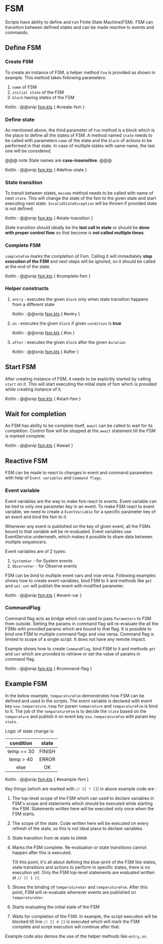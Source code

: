 # FSM

Scripts have ability to define and run Finite State Machine(FSM). FSM can transition between defined states and can be made 
reactive to events and commands.

## Define FSM

### Create FSM

To create an instance of FSM, a helper method `Fsm` is provided as shown in example. This method takes following parameters:

1. `name` of FSM
2. `initial state` of the FSM
3. `block` having states of the FSM

Kotlin
:   @@snip [fsm.kts](../../../../../examples/src/main/kotlin/esw/ocs/scripts/examples/paradox/fsm.kts) { #create-fsm }  

### Define state

As mentioned above, the third parameter of `Fsm` method is a block which is the place to define all the states of FSM. A method named `state` needs
 to be called with parameters `name` of the state and the `block` of actions to be performed in that state.
In case of multiple states with same name, the last one will be considered.   

@@@ note
State names are **case-insensitive**.
@@@

Kotlin
:   @@snip [fsm.kts](../../../../../examples/src/main/kotlin/esw/ocs/scripts/examples/paradox/fsm.kts) { #define-state }

### State transition

To transit between states, `become` method needs to be called with name of next `state`. This will change the state of the fsm to the given state 
and start executing next state. `InvalidStateException` will be thrown if provided state is not defined.

Kotlin
:   @@snip [fsm.kts](../../../../../examples/src/main/kotlin/esw/ocs/scripts/examples/paradox/fsm.kts) { #state-transition }

State transition should ideally be the **last call in state** or should be **done with proper control flow** so that become is **not called multiple times**.

### Complete FSM

`completeFsm` marks the completion of Fsm. Calling it will immediately **stop execution of the FSM** and next steps will be ignored, so it should be called at
the end of the state.    

Kotlin
:   @@snip [fsm.kts](../../../../../examples/src/main/kotlin/esw/ocs/scripts/examples/paradox/fsm.kts) { #complete-fsm }

### Helper constructs 
1. `entry` : executes the given `block` only when state transition happens from a different state

    Kotlin
    :   @@snip [fsm.kts](../../../../../examples/src/main/kotlin/esw/ocs/scripts/examples/paradox/fsm.kts) { #entry }

2. `on` : executes the given `block` if given `condition` is **true**

    Kotlin
    :   @@snip [fsm.kts](../../../../../examples/src/main/kotlin/esw/ocs/scripts/examples/paradox/fsm.kts) { #on } 

3. `after` : executes the given `block` after the given `duration` 

    Kotlin
    :   @@snip [fsm.kts](../../../../../examples/src/main/kotlin/esw/ocs/scripts/examples/paradox/fsm.kts) { #after }

## Start FSM

After creating instance of FSM, it needs to be explicitly started by calling `start` on it. This will start executing the initial
 state of fsm which is provided while creating instance of it.

Kotlin
:   @@snip [fsm.kts](../../../../../examples/src/main/kotlin/esw/ocs/scripts/examples/paradox/fsm.kts) { #start-fsm }

## Wait for completion

As FSM has ability to be complete itself, `await` can be called to wait for its completion. Control flow will be stopped at the `await` statement
 till the FSM is marked complete.

Kotlin
:   @@snip [fsm.kts](../../../../../examples/src/main/kotlin/esw/ocs/scripts/examples/paradox/fsm.kts) { #await } 

## Reactive FSM

FSM can be made to react to changes in event and command parameters with help of `Event variables` and `Command flags`.
 
### Event variable

Event variables are the way to make fsm react to events. Event variable can be tied to only one parameter key in an event.
To make FSM react to event variable, we need to create a `EventVariable` for a specific parameter key of an event and bind the fsm to it.

Whenever any event is published on the key of given event, all the FSMs bound to that variable will be re-evaluated.
Event variables use EventService underneath, which makes it possible to share data between multiple sequencers. 

Event variables are of 2 types:

1. `SystemVar` - for System events
2. `ObserveVar` - for Observe events

FSM can be bind to multiple event vars and vise versa. Following examples shows how to create event variables, bind FSM to it
 and methods like `get` and `set`. `set` will publish the event with modified parameter. 

Kotlin
:   @@snip [fsm.kts](../../../../../examples/src/main/kotlin/esw/ocs/scripts/examples/paradox/fsm.kts) { #event-var }

### CommandFlag

Command flag acts as bridge which can used to pass `Parameters` to FSM from outside. Setting the params in command flag will re-evaluate
the all the FSMs with provided params which are bound to that flag. It is possible to bind one FSM to multiple command flags and vise versa.
Command flag is limited to scope of a single script. It does not have any remote impact.

Example shows how to create `CommandFlag`, bind FSM to it and methods `get` and `set` which are provided to retrieve or set the value of
 params in command flag. 

Kotlin
:   @@snip [fsm.kts](../../../../../examples/src/main/kotlin/esw/ocs/scripts/examples/paradox/fsm.kts) { #command-flag } 

## Example FSM

In the below example, `temparatureFsm` demonstrates how FSM can be defined and used in the scripts. The event variable is declared 
with event key `esw.temperature.temp` for param `temperature` and `temparatureFsm` is bind to it. The job of the `temparatureFsm` 
is to decide the `state` based on the `temperature` and publish it on event key `esw.temperatureFsm` with param key `state`. 

Logic of state change is: 
   
| condition |state |
| :---: | :---: |
|  temp == 30 |  FINISH |
|  temp > 40  |  ERROR  |
|  else       |  OK     |
    
Kotlin
:   @@snip [fsm.kts](../../../../../examples/src/main/kotlin/esw/ocs/scripts/examples/paradox/FsmExample.kts) { #example-fsm }

Key things (which are marked with `// [[ * ]]`) in above example code are :
 
1. The top-level scope of the FSM which can used to declare variables in FSM's scope and statements which should be executed while starting the FSM.
    Statements written here will be executed only once when the FSM starts.
2. The scope of the state. Code written here will be executed on every refresh of the state, so this is not ideal place to declare variables.
3. State transition from `OK` state to `ERROR`
4. Marks the FSM complete. Re-evaluation or state transitions cannot happen after this is executed.

    Till this point, it's all about defining the blue-print of the FSM like states, state transitions and actions to perform in specific states, there is 
    no execution yet. Only the FSM top-level statements are evaluated written at `// [[ 1 ]]`.

5. Shows the binding of `temperatureVar` and `temperatureFsm`. After this point, FSM will re-evaluate whenever events are published on `temperatureVar`.
6. Starts evaluating the initial state of the FSM
7. Waits for completion of the FSM. In example, the script execution will be blocked till line `// [[ 4 ]]` is executed which will mark the FSM complete and script 
execution will continue after that.  

Example code also demos the use of the helper methods like `entry`, `on`.
  

    
 